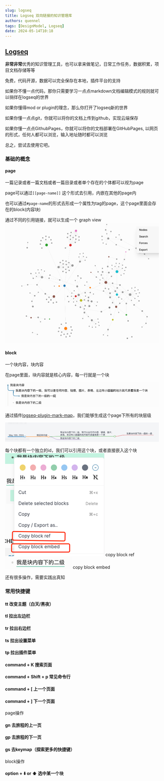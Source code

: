```yaml
---
slug: logseq
title: Logseq 双向链接的知识管理库
authors: quennel
tags: [DesignModel, Logseq]
date: 2024-05-14T10:18
---
```


## [Logseq](https://logseq.com/)

**非常非常**优秀的知识管理工具，也可以拿来做笔记，日常工作任务，数据积累，项目文档存储等等

免费，代码开源，数据可以完全保存在本地，插件平台的支持

如果你不懂一点代码，那你只需要学习一点点markdown文档编辑模式的规则就可以徜徉在logseq的世界

如果你懂得mod or plugin的理念，那么你打开了logseq新的世界

如果你懂一点点git，你就可以将你的文档上传到github，实现云端保存

如果你懂一点点GithubPages，你就可以将你的文档部署在GitHubPages, 以网页的形式，任何人都可以浏览，输入地址随时都可以浏览

总之，尝试去使用它吧。


### 基础的概念

#### page
一篇记录或者一篇文档或者一篇目录或者单个存在的个体都可以视为page

page可以通过`[[page-name]]` 这个形式去引用，内嵌在其他的page内

也可以通过`#page-name`的形式去形成一个属性为tag的page，这个page里面会存在的block(内容块)

通过不同的引用链接，就可以生成一个 graph view ![img.png](img.png)

#### block
一个块内容，块内容

在page里面，块内容就是核心内容，每一行就是一个块

![img_1.png](img_1.png)

通过插件[logseq-plugin-mark-map](https://github.com/vipzhicheng/logseq-plugin-mark-map)，我们能够生成这个page下所有的块层级

![img_2.png](img_2.png)

每个块都有一个独立的id，我们可以引用这个块，或者直接嵌入这个块
![img_3.png](img_3.png)
copy block ref
![img_4.png](img_4.png)
copy block embed

还有很多操作，需要实践出真知

### 常用快捷键

#### tt 改变主题（白天/黑夜）
#### tl 拉出左边栏
#### tr 拉出右边栏
#### ts 拉出设置菜单
#### tp 拉出插件菜单
#### command + K 搜索页面
#### command + Shift + p 常见命令行
#### command + [ 上一个页面
#### command + ] 下一个页面

page操作
#### gn 去旅程的上一页
#### gp 去旅程的下一页
#### gs 去keymap（探索更多的快捷键）


block操作

#### option + ⬇️ or ⬆️ 选中某一个块